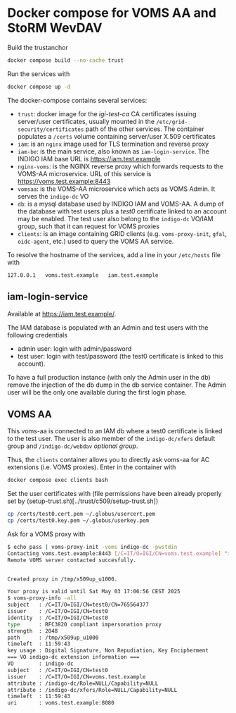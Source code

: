 # Docker compose for VOMS AA and StoRM WevDAV

Build the trustanchor

```bash
docker compose build --no-cache trust
```

Run the services with

```bash
docker compose up -d
```

The docker-compose contains several services:

* `trust`: docker image for the _igi-test-ca_ CA certificates issuing server/user certificates, usually mounted in the `/etc/grid-security/certificates` path of the other services. The container populates a `/certs` volume containing server/user X.509 certificates
* `iam`: is an `nginx` image used for TLS termination and reverse proxy
* `iam-be`: is the main service, also known as `iam-login-service`. The INDIGO IAM base URL is https://iam.test.example
* `nginx-voms`: is the NGINX reverse proxy which forwards requests to the VOMS-AA microservice. URL of this service is https://voms.test.example:8443
* `vomsaa`: is the VOMS-AA microservice which acts as VOMS Admin. It serves the `indigo-dc` VO
* `db`: is a mysql database used by INDIGO IAM and VOMS-AA. A dump of the database with test users plus a _test0_ certificate linked to an account may be enabled. The test user also belong to the `indigo-dc` VO/IAM group, such that it can request for VOMS proxies
* `clients`: is an image containing GRID clients (e.g. `voms-proxy-init`, `gfal`, `oidc-agent`, etc.) used to query the VOMS AA service.
  
To resolve the hostname of the services, add a line in your `/etc/hosts` file with

```
127.0.0.1	voms.test.example   iam.test.example
```

## iam-login-service

Available at https://iam.test.example/.

The IAM database is populated with an Admin and test users with the following credentials

* admin user: login with admin/password
* test user: login with test/password (the test0 certificate is linked to this account).

To have a full production instance (with only the Admin user in the db) remove the injection of the db dump in the db service container. The Admin user will be the only one available during the first login phase.

## VOMS AA

This voms-aa is connected to an IAM db where a test0 certificate is linked to the test user.
The user is also member of the `indigo-dc/xfers` default group and `/indigo-dc/webdav` _optional group_.

Thus, the `clients` container allows you to directly ask voms-aa for AC extensions (i.e. VOMS proxies).
Enter in the container with

```bash
docker compose exec clients bash
```

Set the user certificates with (file permissions have been already properly set by (setup-trust.sh)[../trust/c509/setup-trust.sh])

```bash
cp /certs/test0.cert.pem ~/.globus/usercert.pem
cp /certs/test0.key.pem ~/.globus/userkey.pem
```

Ask for a VOMS proxy with

```bash
$ echo pass | voms-proxy-init -voms indigo-dc -pwstdin
Contacting voms.test.example:8443 [/C=IT/O=IGI/CN=voms.test.example] "indigo-dc"...
Remote VOMS server contacted succesfully.


Created proxy in /tmp/x509up_u1000.

Your proxy is valid until Sat May 03 17:06:56 CEST 2025
$ voms-proxy-info -all
subject   : /C=IT/O=IGI/CN=test0/CN=765564377
issuer    : /C=IT/O=IGI/CN=test0
identity  : /C=IT/O=IGI/CN=test0
type      : RFC3820 compliant impersonation proxy
strength  : 2048
path      : /tmp/x509up_u1000
timeleft  : 11:59:43
key usage : Digital Signature, Non Repudiation, Key Encipherment
=== VO indigo-dc extension information ===
VO        : indigo-dc
subject   : /C=IT/O=IGI/CN=test0
issuer    : /C=IT/O=IGI/CN=voms.test.example
attribute : /indigo-dc/Role=NULL/Capability=NULL
attribute : /indigo-dc/xfers/Role=NULL/Capability=NULL
timeleft  : 11:59:43
uri       : voms.test.example:8080
```